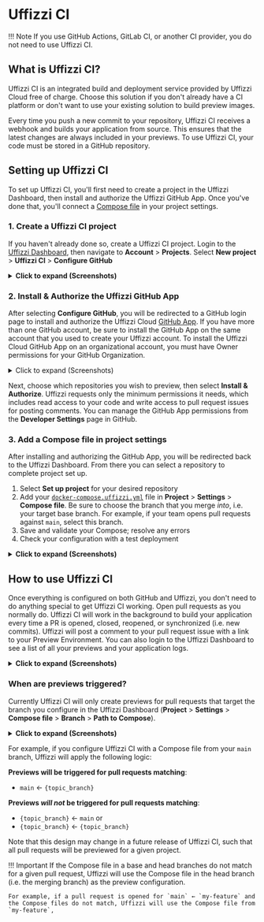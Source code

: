# Uffizzi CI  
!!! Note
    If you use GitHub Actions, GitLab CI, or another CI provider, you do not need to use Uffizzi CI.

## What is Uffizzi CI?
Uffizzi CI is an integrated build and deployment service provided by Uffizzi Cloud free of charge. Choose this solution if you don't already have a CI platform or don't want to use your existing solution to build preview images.

Every time you push a new commit to your repository, Uffizzi CI receives a webhook and builds your application from source. This ensures that the latest changes are always included in your previews. To use Uffizzi CI, your code must be stored in a GitHub repository.

## Setting up Uffizzi CI
To set up Uffizzi CI, you'll first need to create a project in the Uffizzi Dashboard, then install and authorize the Uffizzi GitHub App. Once you've done that, you'll connect a [Compose file](../references/compose-spec.md) in your project settings. 

### **1. Create a Uffizzi CI project**

If you haven't already done so, create a Uffizzi CI project. Login to the [Uffizzi Dashboard](https://app.uffizzi.com/sign_in), then navigate to **Account** > **Projects**. Select **New project**  > **Uffizzi CI** > **Configure GitHub**  
<details><summary><strong>Click to expand (Screenshots)</strong></summary>
<img src="../../assets/images/new-uffizzi-ci-project.webp" width="600">
</details>

### **2. Install & Authorize the Uffizzi GitHub App**
After selecting **Configure GitHub**, you will be redirected to a GitHub login page to install and authorize the Uffizzi Cloud [GitHub App](https://docs.github.com/en/developers/apps/getting-started-with-apps/about-apps). If you have more than one GitHub account, be sure to install the GitHub App on the same account that you used to create your Uffizzi account. To install the Uffizzi Cloud GitHub App on an organizational account, you must have Owner permissions for your GitHub Organization.

<details><summary>Click to expand (Screenshots)</summary>
<p>Install Uffizzi Cloud on your GitHub account</p>
<img src="../../assets/images/install-github-app.webp" width="600">
<img src="../../assets/images/authorize-uffizzi.webp" width="600">
<hr>
</details>

Next, choose which repositories you wish to preview, then select **Install & Authorize**. Uffizzi requests only the minimum permissions it needs, which includes read access to your code and write access to pull request issues for posting comments. You can manage the GitHub App permissions from the **Developer Settings** page in GitHub.  

### **3. Add a Compose file in project settings**

After installing and authorizing the GitHub App, you will be redirected back to the Uffizzi Dashboard. From there you can select a repository to complete project set up.  

1. Select **Set up project** for your desired repository  
2. Add your [`docker-compose.uffizzi.yml`](../references/compose-spec.md) file in **Project** > **Settings** > **Compose file**. Be sure to choose the branch that you merge <i>into</i>, i.e. your target base branch. For example, if your team opens pull requests against `main`, select this branch.
3. Save and validate your Compose; resolve any errors  
4. Check your configuration with a test deployment  

<details><summary><strong>Click to expand (Screenshots)</strong></summary>
<p>1. Select Set up project for the repository you just forked</p>
<img src="../../assets/images/set-up-project.webp" width="600">
<p>2. Add your `docker-compose.uffizzi.yml` file in Project > Settings > Compose. Be sure to choose the branch that you merge <i>into</i>, i.e. your target base branch.</p>
<img src="../../assets/images/add-compose-in-settings.webp" width="600">
<p>3. Save and validate your Compose; resolve any errors  </p>
<img src="../../assets/images/resolve-compose-errors.webp" width="600">
<p>4. Check your configuration with a test deployment </p>
<img src="../../assets/images/compose-added.webp" width="600">
</details>  


## How to use Uffizzi CI  
Once everything is configured on both GitHub and Uffizzi, you don't need to do anything special to get Uffizzi CI working. Open pull requests as you normally do. Uffizzi CI will work in the background to build your application every time a PR is opened, closed, reopened, or synchronized (i.e. new commits). Uffizzi will post a comment to your pull request issue with a link to your Preview Environment. You can also login to the Uffizzi Dashboard to see a list of all your previews and your application logs.  

<details><summary><strong>Click to expand (Screenshots)</strong></summary>
<p>Open a pull request on GitHub:</p>
<img src="../../assets/images/create-pr.webp" width="600">
<hr>
<p>Uffizzi CI will post a comment to your pull request issue:</p>
<img src="../../assets/images/uffizzi-ci-comment.webp" width="600">
<hr>
<p>Log in to the Uffizzi Dashboard to see a list of Preview Environments and your application logs:</p>
<img src="../../assets/images/deploying-preview.webp" width="600">
</details>

### When are previews triggered?

Currently Uffizzi CI will only create previews for pull requests that target the branch you configure in the Uffizzi Dashboard (**Project** > **Settings** > **Compose file** > **Branch** > **Path to Compose**).  

<details><summary><strong>Click to expand (Screenshots)</strong></summary>
<p>Open a pull request on GitHub:</p>
<img src="../../assets/images/compose-target-branch.webp" width="600">
</details>

For example, if you configure Uffizzi CI with a Compose file from your <code>main</code> branch, Uffizzi will apply the following logic:

**Previews will be triggered for pull requests matching**: 

- `main` ← `{topic_branch}`

**Previews _will not_ be triggered for pull requests matching**:  

- `{topic_branch}` ← `main` or  
- `{topic_branch}` ← `{topic_branch}`

Note that this design may change in a future release of Uffizzi CI, such that all pull requests will be previewed for a given project.  

!!! Important
    If the Compose file in a base and head branches do not match for a given pull request, Uffizzi will use the Compose file in the head branch (i.e. the merging branch) as the preview configuration.  

    For example, if a pull request is opened for `main` ← `my-feature` and the Compose files do not match, Uffizzi will use the Compose file from `my-feature`,

&nbsp;  
&nbsp;  
